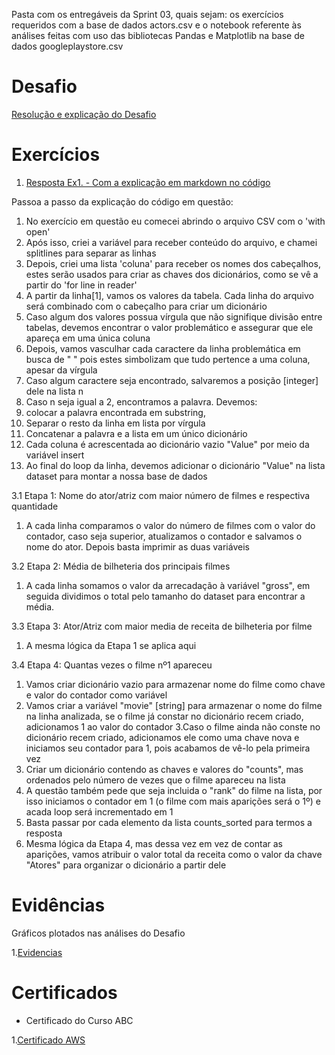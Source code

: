 Pasta com os entregáveis da Sprint 03, quais sejam: os exercícios requeridos com a base de dados actors.csv e o notebook referente às análises feitas com uso das bibliotecas Pandas e Matplotlib na base de dados googleplaystore.csv


# Desafio

[Resolução e explicação do Desafio](/sprint_03/Desafio/desafio.ipynb)

# Exercícios


1. [Resposta Ex1. - Com a explicação em markdown no código](/sprint_03/Exercicio/actors.py)

Passoa a passo da explicação do código em questão:
1. No exercício em questão eu comecei abrindo o arquivo CSV com o 'with open'
2. Após isso, criei a variável para receber conteúdo do arquivo, e chamei splitlines para separar as linhas
3. Depois, criei uma lista 'coluna' para receber os nomes dos cabeçalhos, estes serão usados para criar as chaves dos dicionários, como se vê a partir do 'for line in reader'
4. A partir da linha[1], vamos os valores da tabela. Cada linha do arquivo será combinado com o cabeçalho para criar um dicionário
5. Caso algum dos valores possua vírgula que não signifique divisão entre tabelas, devemos encontrar o valor problemático e assegurar que ele apareça em uma única coluna
6. Depois, vamos vasculhar cada caractere da linha problemática em busca de " " pois estes simbolizam que tudo pertence a uma coluna, apesar da vírgula
7. Caso algum caractere seja encontrado, salvaremos a posição [integer] dele na lista n
8. Caso n seja igual a 2, encontramos a palavra.
   Devemos:
  1. colocar a palavra encontrada em substring,
  2. Separar o resto da linha em lista por vírgula
  3. Concatenar a palavra e a lista em um único dicionário
9. Cada coluna é acrescentada ao dicionário vazio "Value" por meio da variável insert
10. Ao final do loop da linha, devemos adicionar o dicionário "Value" na lista dataset para montar a nossa base de dados


3.1 Etapa 1: Nome do ator/atriz com maior número de filmes e respectiva quantidade
1. A cada linha comparamos o valor do número de filmes com o valor do contador, caso seja superior, atualizamos o contador e salvamos o nome do ator. Depois basta imprimir as duas variáveis


3.2 Etapa 2: Média de bilheteria dos principais filmes
1. A cada linha somamos o valor da arrecadação à variável "gross", em seguida dividimos o total pelo tamanho do dataset para encontrar a média.

3.3 Etapa 3: Ator/Atriz com maior media de receita de bilheteria por filme
1. A mesma lógica da Etapa 1 se aplica aqui


3.4 Etapa 4: Quantas vezes o filme nº1 apareceu
1. Vamos criar dicionário vazio para armazenar nome do filme como chave e valor do contador como variável
2. Vamos criar a variável "movie" [string] para armazenar o nome do filme na linha analizada, se o filme já constar no dicionário recem criado, adicionamos 1 ao valor do contador
3.Caso o filme ainda não conste no dicionário recem criado, adicionamos ele como uma chave nova e iniciamos seu contador para 1, pois acabamos de vê-lo pela primeira vez
4. Criar um dicionário contendo as chaves e valores do "counts", mas ordenados pelo número de vezes que o filme apareceu na lista
5. A questão também pede que seja incluida o "rank" do filme na lista, por isso iniciamos o contador em 1 (o filme com mais aparições será o 1º) e acada loop será incrementado em 1
6. Basta passar por cada elemento da lista counts_sorted para termos a resposta
7. Mesma lógica da Etapa 4, mas dessa vez em vez de contar as aparições, vamos atribuir o valor total da receita como o valor da chave "Atores" para organizar o dicionário a partir dele






# Evidências


Gráficos plotados nas análises do Desafio


1.[Evidencias](/sprint_03/Evidencias)



# Certificados


- Certificado do Curso ABC
  
1.[Certificado AWS](/sprint_03/Certificados)
